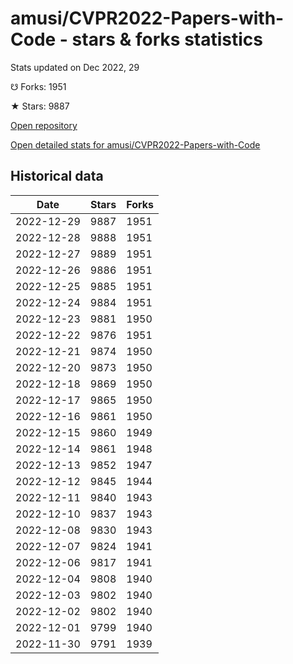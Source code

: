 # amusi/CVPR2022-Papers-with-Code - stars & forks statistics

Stats updated on Dec 2022, 29

☋ Forks: 1951

★ Stars: 9887

[Open repository](https://github.com/amusi/CVPR2022-Papers-with-Code)

[Open detailed stats for amusi/CVPR2022-Papers-with-Code](https://reviewgithub.com/rep/amusi/CVPR2022-Papers-with-Code)

## Historical data
| Date | Stars | Forks |
|------|-------|-------|
| 2022-12-29 | 9887 | 1951 | 
| 2022-12-28 | 9888 | 1951 | 
| 2022-12-27 | 9889 | 1951 | 
| 2022-12-26 | 9886 | 1951 | 
| 2022-12-25 | 9885 | 1951 | 
| 2022-12-24 | 9884 | 1951 | 
| 2022-12-23 | 9881 | 1950 | 
| 2022-12-22 | 9876 | 1951 | 
| 2022-12-21 | 9874 | 1950 | 
| 2022-12-20 | 9873 | 1950 | 
| 2022-12-18 | 9869 | 1950 | 
| 2022-12-17 | 9865 | 1950 | 
| 2022-12-16 | 9861 | 1950 | 
| 2022-12-15 | 9860 | 1949 | 
| 2022-12-14 | 9861 | 1948 | 
| 2022-12-13 | 9852 | 1947 | 
| 2022-12-12 | 9845 | 1944 | 
| 2022-12-11 | 9840 | 1943 | 
| 2022-12-10 | 9837 | 1943 | 
| 2022-12-08 | 9830 | 1943 | 
| 2022-12-07 | 9824 | 1941 | 
| 2022-12-06 | 9817 | 1941 | 
| 2022-12-04 | 9808 | 1940 | 
| 2022-12-03 | 9802 | 1940 | 
| 2022-12-02 | 9802 | 1940 | 
| 2022-12-01 | 9799 | 1940 | 
| 2022-11-30 | 9791 | 1939 | 

